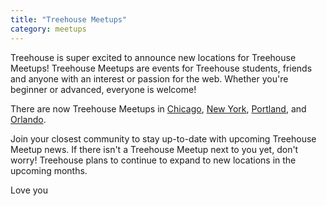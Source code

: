 ```yaml
---
title: "Treehouse Meetups"
category: meetups
---
```


Treehouse is super excited to announce new locations for Treehouse Meetups! Treehouse Meetups are events for Treehouse students, friends and anyone with an interest or passion for the web. Whether you're beginner or advanced, everyone is welcome!

There are now Treehouse Meetups in [Chicago](http://www.meetup.com/Treehouse-Chicago-Meetup/), [New York](http://www.meetup.com/Treehouse-NYC/), [Portland](http://www.meetup.com/Treehouse-Portland/), and [Orlando](http://www.meetup.com/TeamTreehouse/).

Join your closest community to stay up-to-date with upcoming Treehouse Meetup news. If there isn't a Treehouse Meetup next to you yet, don't worry! Treehouse plans to continue to expand to new locations in the upcoming months.

Love you
